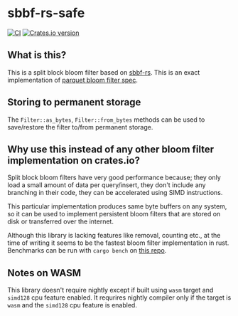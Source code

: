 # sbbf-rs-safe

[![CI](https://github.com/ozgrakkurt/sbbf-rs-safe/actions/workflows/ci.yaml/badge.svg?branch=master)](https://github.com/ozgrakkurt/sbbf-rs-safe/actions/workflows/ci.yaml)
<a href="https://crates.io/crates/sbbf-rs-safe">
	<img src="https://img.shields.io/crates/v/sbbf-rs-safe.svg?style=flat-square"
	alt="Crates.io version" />
</a>

## What is this?

This is a split block bloom filter based on [sbbf-rs](https://github.com/ozgrakkurt/sbbf-rs).
This is an exact implementation of [parquet bloom filter spec](https://github.com/apache/parquet-format/blob/master/BloomFilter.md).

## Storing to permanent storage

The `Filter::as_bytes`, `Filter::from_bytes` methods can be used to save/restore the filter to/from permanent storage.

## Why use this instead of any other bloom filter implementation on crates.io?

Split block bloom filters have very good performance because; they only load a small amount of data per query/insert,
they don't include any branching in their code, they can be accelerated using SIMD instructions.

This particular implementation produces same byte buffers on any system, so it can be used to implement persistent bloom filters that are stored
 on disk or transferred over the internet.

Although this library is lacking features like removal, counting etc., at the time of writing it seems to be the fastest bloom filter implementation in rust.
 Benchmarks can be run with `cargo bench` on [this repo](https://github.com/ozgrakkurt/sbbf-rs-safe).

## Notes on WASM

This library doesn't require nightly except if built using `wasm` target and `simd128` cpu feature enabled. It requrires nightly compiler only if the target is `wasm` and the `simd128` cpu feature is enabled.
